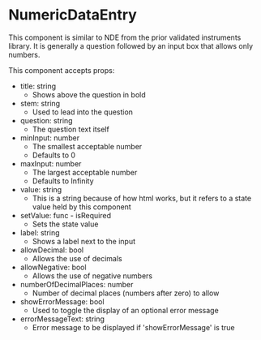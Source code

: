# NumericDataEntry

This component is similar to NDE from the prior validated instruments library. It is generally a question followed by an input box that allows only numbers.

This component accepts props:

- title: string
  - Shows above the question in bold
- stem: string
  - Used to lead into the question
- question: string
  - The question text itself
- minInput: number
  - The smallest acceptable number
  - Defaults to 0
- maxInput: number
  - The largest acceptable number
  - Defaults to Infinity
- value: string
  - This is a string because of how html works, but it refers to a state value held by this component
- setValue: func - isRequired
  - Sets the state value
- label: string
  - Shows a label next to the input
- allowDecimal: bool
  - Allows the use of decimals
- allowNegative: bool
  - Allows the use of negative numbers
- numberOfDecimalPlaces: number
  - Number of decimal places (numbers after zero) to allow
- showErrorMessage: bool
  - Used to toggle the display of an optional error message
- errorMessageText: string
  - Error message to be displayed if 'showErrorMessage' is true
